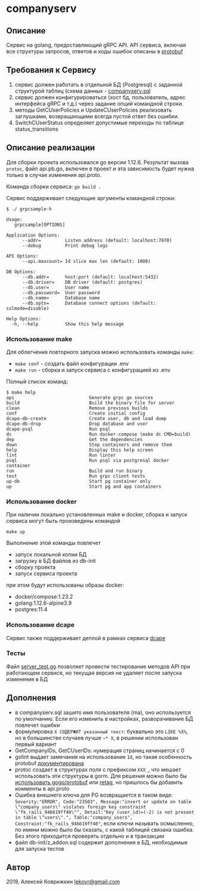 # companyserv

## Описание

Сервис на golang, предоставляющий gRPC API. API сервиса, включая все структуры запросов, ответов и коды ошибок описаны в [protobuf](api.proto)

## Требования к Сервису

1. сервис должен работать в отдельной БД (Postgresql) с заданной структурой таблиц (схема данных - [companyserv.sql](companyserv.sql)
2. сервис должен конфигурироваться (хост бд, пользователь, адрес интерфейса gRPC и т.д.) через задание опций командной строки. 
3. методы GetCUserPolicies и UpdateCUserPolicies реализовать заглушками, возвращающими всегда пустой ответ без ошибки.
4. SwitchCUserStatus определяет допустимые переходы по таблице status_transitions

## Описание реализации

Для сборки проекта использовался go версии 1.12.6. Результат вызова `protoc`, файл api.pb.go, включен в проект и эта зависимость будет нужна только в случае изменения api.proto.

Команда сборки сервиса: `go build .`

Сервис поддерживает следующие аргументы командной строки:
```
$ ./ grpcsample-h

Usage:
   grpcsample[OPTIONS]

Application Options:
      --addr=         Listen address (default: localhost:7070)
      --debug         Print debug logs

API Options:
      --api.maxcount= Id slice max len (default: 1000)

DB Options:
      --db.addr=      host:port (default: localhost:5432)
      --db.driver=    DB driver (default: postgres)
      --db.user=      User name
      --db.password=  User password
      --db.name=      Database name
      --db.opts=      Database connect options (default: sslmode=disable)

Help Options:
  -h, --help          Show this help message

```

### Использование make

Для облегчения повторного запуска можно использовать команды `make`:
* `make conf` - создать файл конфигурации .env
* `make run` - сборка и запуск сервиса с конфигурацией из .env   

Полный список команд:
```
$ make help
api                            Generate grpc go sources
build                          Build the binary file for server
clean                          Remove previous builds
conf                           Create initial config
dcape-db-create                Create user, db and load dump
dcape-db-drop                  Drop database and user
dcape-psql                     Run psql
dc                             Run docker-compose (make dc CMD=build)
dep                            Get the dependencies
down                           Stop containers and remove them
help                           Display this help screen
lint                           Run linter
psql                           Run psql via postgresql docker container
run                            Build and run binary
test                           Run grpc client tests
up-db                          Start pg container only
up                             Start pg and app containers

```

### Использование docker

При наличии локально установленных make и docker, сборка и запуск сервиса могут быть произведены командой
```
make up
```
Выполнение этой команды повлечет
* запуск локальной копии БД
* загрузку в БД файлов из db-init
* сборку проекта
* запуск сервиса проекта

при этом будут использованы образы docker:
* docker/compose:1.23.2
* golang:1.12.6-alpine3.9
* postgres:11.4

### Использование dcape

Сервис также поддерживает деплой в рамках сервиса [dcape](https://github.com/dopos/dcape)

### Тесты

Файл [server_test.go](server_test.go) позволяет провести тестирование методов API при работающем сервисе, но текущая версия не удаляет после запуска изменения в БД

## Дополнения

* в companyserv.sql зашито имя пользователя (ma), оно используется по умолчанию. Если его изменить в настройках, разворачивание БД повлечет ошибки
* формулировка `X СОДЕРЖИТ указанный текст`: буквально это `LIKE %X%`, но в большинстве случаев лучше `~* X`, в решении использован первый вариант
* GetCompanyIDs, GetCUserIDs: нумерация страниц начинается с 0
* golint выдает замечания на использование `Id`, но такая особенность protobuf [документирована](https://github.com/golang/protobuf/issues/73#issuecomment-138699104)
* protoc создает в структурах поля с префиксом `XXX_`, что мешает использовать эти структуры в gorm. Для решения можно было бы [использовать gogo/protobuf](https://github.com/golang/protobuf/issues/52#issuecomment-284219742) или [retag](https://github.com/golang/protobuf/issues/52#issuecomment-295596893), но пришлось бы добавить комменты в api.proto
* Ошибка внешнего ключа для PG возвращается в таком виде: `Severity:"ERROR", Code:"23503", Message:"insert or update on table \"company_users\" violates foreign key constraint \"fk_rails_946619ff40\"", Detail:"Key (user_id)=(-2) is not present in table \"users\".", Table:"company_users", Constraint:"fk_rails_946619ff40"`, если ключи называть осмысленно, по имени можно было бы сказать, с какой таблицей связана ошибка. Без этого приходится проверять отдельно и в транзакции
* файл db-init/z_addon.sql содержит дополнения в БД, необходимые для запуска тестов

## Автор

2019, Алексей Коврижкин <lekovr@gmail.com>
